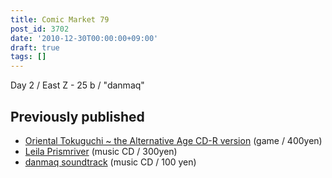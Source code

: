 ```yaml
---
title: Comic Market 79
post_id: 3702
date: '2010-12-30T00:00:00+09:00'
draft: true
tags: []
---
```


Day 2 / East Z - 25 b / "danmaq"

## Previously published

*   [Oriental Tokuguchi ~ the Alternative Age CD-R version](https://danmaq.com/!/thA/) (game / 400yen)
*   [Leila Prismriver](https://danmaq.com/!/leila/) (music CD / 300yen)
*   [danmaq soundtrack](https://danmaq.com/!/dst/) (music CD / 100 yen)
